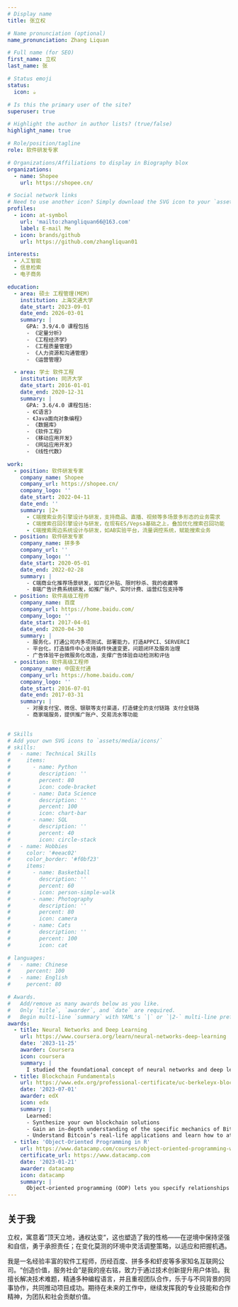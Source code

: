 ```yaml
---
# Display name
title: 张立权

# Name pronunciation (optional)
name_pronunciation: Zhang Liquan

# Full name (for SEO)
first_name: 立权
last_name: 张

# Status emoji
status:
  icon: ☕️

# Is this the primary user of the site?
superuser: true

# Highlight the author in author lists? (true/false)
highlight_name: true

# Role/position/tagline
role: 软件研发专家

# Organizations/Affiliations to display in Biography blox
organizations:
  - name: Shopee
    url: https://shopee.cn/

# Social network links
# Need to use another icon? Simply download the SVG icon to your `assets/media/icons/` folder.
profiles:
  - icon: at-symbol
    url: 'mailto:zhangliquan66@163.com'
    label: E-mail Me
  - icon: brands/github
    url: https://github.com/zhangliquan01

interests:
  - 人工智能
  - 信息检索
  - 电子商务

education:
  - area: 硕士 工程管理(MEM)
    institution: 上海交通大学
    date_start: 2023-09-01
    date_end: 2026-03-01
    summary: |
      GPA: 3.9/4.0 课程包括
      - 《定量分析》
      - 《工程经济学》
      - 《工程质量管理》
      - 《人力资源和沟通管理》
      - 《运营管理》

  - area: 学士 软件工程
    institution: 同济大学
    date_start: 2016-01-01
    date_end: 2020-12-31
    summary: |
      GPA: 3.6/4.0 课程包括:
      - 《C语言》
      - 《Java面向对象编程》
      - 《数据库》
      - 《软件工程》
      - 《移动应用开发》
      - 《网站应用开发》
      - 《线性代数》

work:
  - position: 软件研发专家
    company_name: Shopee
    company_url: https://shopee.cn/
    company_logo: ''
    date_start: 2022-04-11
    date_end: ''
    summary: |2+
      - C端搜索业务引擎设计与研发，支持商品、直播、视频等多场景多形态的业务需求
      - C端搜索召回引擎设计与研发，在现有ES/Vepsa基础之上，叠加优化搜索召回功能
      - C端搜索周边系统设计与研发，如AB实验平台，流量调控系统，赋能搜索业务
  - position: 软件研发专家
    company_name: 拼多多
    company_url: ''
    company_logo: ''
    date_start: 2020-05-01
    date_end: 2022-02-28
    summary: |
      -	C端商业化推荐场景研发，如百亿补贴、限时秒杀、我的收藏等
      -	B端广告计费系统研发，如推广账户、实时计费、运营红包支持等
  - position: 软件高级工程师
    company_name: 百度
    company_url: https://home.baidu.com/
    company_logo: ''
    date_start: 2017-04-01
    date_end: 2020-04-30
    summary: |
      -	服务化，打通公司内多项测试、部署能力，打造APPCI、SERVERCI
      -	平台化，打造插件中心支持插件快速变更，问题闭环及服务治理
      -	广告体验平台微服务化改造，支撑广告体验自动检测和评估
  - position: 软件高级工程师
    company_name: 中国支付通
    company_url: https://home.baidu.com/
    company_logo: ''
    date_start: 2016-07-01
    date_end: 2017-03-31
    summary: |
      -	对接支付宝、微信、银联等支付渠道，打造健全的支付链路 支付全链路
      - 商家端服务，提供推广账户、交易流水等功能
      

# Skills
# Add your own SVG icons to `assets/media/icons/`
# skills:
#   - name: Technical Skills
#     items:
#       - name: Python
#         description: ''
#         percent: 80
#         icon: code-bracket
#       - name: Data Science
#         description: ''
#         percent: 100
#         icon: chart-bar
#       - name: SQL
#         description: ''
#         percent: 40
#         icon: circle-stack
#   - name: Hobbies
#     color: '#eeac02'
#     color_border: '#f0bf23'
#     items:
#       - name: Basketball
#         description: ''
#         percent: 60
#         icon: person-simple-walk
#       - name: Photography
#         description: ''
#         percent: 80
#         icon: camera
#       - name: Cats
#         description: ''
#         percent: 100
#         icon: cat

# languages:
#   - name: Chinese
#     percent: 100
#   - name: English
#     percent: 80

# Awards.
#   Add/remove as many awards below as you like.
#   Only `title`, `awarder`, and `date` are required.
#   Begin multi-line `summary` with YAML's `|` or `|2-` multi-line prefix and indent 2 spaces below.
awards:
  - title: Neural Networks and Deep Learning
    url: https://www.coursera.org/learn/neural-networks-deep-learning
    date: '2023-11-25'
    awarder: Coursera
    icon: coursera
    summary: |
      I studied the foundational concept of neural networks and deep learning. By the end, I was familiar with the significant technological trends driving the rise of deep learning; build, train, and apply fully connected deep neural networks; implement efficient (vectorized) neural networks; identify key parameters in a neural network’s architecture; and apply deep learning to your own applications.
  - title: Blockchain Fundamentals
    url: https://www.edx.org/professional-certificate/uc-berkeleyx-blockchain-fundamentals
    date: '2023-07-01'
    awarder: edX
    icon: edx
    summary: |
      Learned:
      - Synthesize your own blockchain solutions
      - Gain an in-depth understanding of the specific mechanics of Bitcoin
      - Understand Bitcoin’s real-life applications and learn how to attack and destroy Bitcoin, Ethereum, smart contracts and Dapps, and alternatives to Bitcoin’s Proof-of-Work consensus algorithm
  - title: 'Object-Oriented Programming in R'
    url: https://www.datacamp.com/courses/object-oriented-programming-with-s3-and-r6-in-r
    certificate_url: https://www.datacamp.com
    date: '2023-01-21'
    awarder: datacamp
    icon: datacamp
    summary: |
      Object-oriented programming (OOP) lets you specify relationships between functions and the objects that they can act on, helping you manage complexity in your code. This is an intermediate level course, providing an introduction to OOP, using the S3 and R6 systems. S3 is a great day-to-day R programming tool that simplifies some of the functions that you write. R6 is especially useful for industry-specific analyses, working with web APIs, and building GUIs.
---
```


## 关于我
立权，寓意着”顶天立地，通权达变“，这也塑造了我的性格——在逆境中保持坚强和自信，勇于承担责任；在变化莫测的环境中灵活调整策略，以适应和把握机遇。

我是一名经验丰富的软件工程师，历经百度、拼多多和虾皮等多家知名互联网公司。“创造价值，服务社会”是我的座右铭，致力于通过技术创新提升用户体验。我擅长解决技术难题，精通多种编程语言，并且重视团队合作，乐于与不同背景的同事协作，共同推动项目成功。期待在未来的工作中，继续发挥我的专业技能和合作精神，为团队和社会贡献价值。